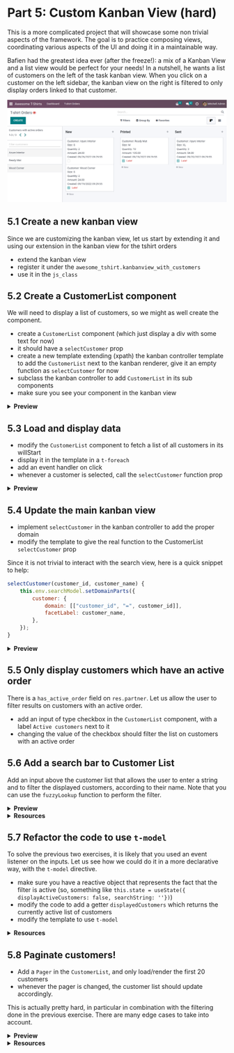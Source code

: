 # Part 5: Custom Kanban View (hard)

This is a more complicated project that will showcase some non trivial aspects
of the framework. The goal is to practice composing views, coordinating various
aspects of the UI and doing it in a maintainable way.

Bafien had the greatest idea ever (after the freeze!): a mix of a Kanban View
and a list view would be perfect for your needs! In a nutshell, he wants a list
of customers on the left of the task kanban view. When you click on a customer
on the left sidebar, the kanban view on the right is filtered to only display orders
linked to that customer.

![5.0](images/5.0.png)

## 5.1 Create a new kanban view

Since we are customizing the kanban view, let us start by extending it and using
our extension in the kanban view for the tshirt orders

- extend the kanban view
- register it under the `awesome_tshirt.kanbanview_with_customers`
- use it in the `js_class`

## 5.2 Create a CustomerList component

We will need to display a list of customers, so we might as well create the
component.

- create a `CustomerList` component (which just display a div with some text for now)
- it should have a `selectCustomer` prop
- create a new template extending (xpath) the kanban controller template to add
  the `CustomerList` next to the kanban renderer, give it an empty function as `selectCustomer` for now
- subclass the kanban controller to add `CustomerList` in its sub components
- make sure you see your component in the kanban view

<details>
  <summary><b>Preview</b></summary>

![5.2](images/5.2.png)

</details>

## 5.3 Load and display data

- modify the `CustomerList` component to fetch a list of all customers in its willStart
- display it in the template in a `t-foreach`
- add an event handler on click
- whenever a customer is selected, call the `selectCustomer` function prop

<details>
  <summary><b>Preview</b></summary>

![5.3](images/5.3.png)

</details>

## 5.4 Update the main kanban view

- implement `selectCustomer` in the kanban controller to add the proper domain
- modify the template to give the real function to the CustomerList `selectCustomer` prop

Since it is not trivial to interact with the search view, here is a quick snippet to
help:

```js
selectCustomer(customer_id, customer_name) {
    this.env.searchModel.setDomainParts({
        customer: {
            domain: [["customer_id", "=", customer_id]],
            facetLabel: customer_name,
        },
    });
}
```

<details>
  <summary><b>Preview</b></summary>

![5.4](images/5.4.png)

</details>

## 5.5 Only display customers which have an active order

There is a `has_active_order` field on `res.partner`. Let us allow the user to
filter results on customers with an active order.

- add an input of type checkbox in the `CustomerList` component, with a label `Active customers` next to it
- changing the value of the checkbox should filter the list on customers with an
  active order

## 5.6 Add a search bar to Customer List

Add an input above the customer list that allows the user to enter a string and
to filter the displayed customers, according to their name. Note that you can
use the `fuzzyLookup` function to perform the filter.

<details>
  <summary><b>Preview</b></summary>

![5.6](images/5.6.png)

</details>

<details>
  <summary><b>Resources</b></summary>

- [code: fuzzylookup function](https://github.com/odoo/odoo/blob/cbdea4010ede6203f5f49d08d5a3bc44f2ff89e8/addons/web/static/src/core/utils/search.js#L43)
- [example: using fuzzyLookup](https://github.com/odoo/odoo/blob/cbdea4010ede6203f5f49d08d5a3bc44f2ff89e8/addons/web/static/tests/core/utils/search_test.js#L17)

</details>

## 5.7 Refactor the code to use `t-model`

To solve the previous two exercises, it is likely that you used an event listener
on the inputs. Let us see how we could do it in a more declarative way, with the
`t-model` directive.

- make sure you have a reactive object that represents the fact that the filter is active (so, something like `this.state = useState({ displayActiveCustomers: false, searchString: ''})`)
- modify the code to add a getter `displayedCustomers` which returns the currently
  active list of customers
- modify the template to use `t-model`

<details>
  <summary><b>Resources</b></summary>

- [owl: documentation on `t-model`](https://github.com/odoo/owl/blob/master/doc/reference/input_bindings.md)

</details>

## 5.8 Paginate customers!

- Add a `Pager` in the `CustomerList`, and only load/render the first 20 customers
- whenever the pager is changed, the customer list should update accordingly.

This is actually pretty hard, in particular in combination with the filtering
done in the previous exercise. There are many edge cases to take into account.

<details>
  <summary><b>Preview</b></summary>

![5.7](images/5.7.png)

</details>

<details>
  <summary><b>Resources</b></summary>

- [odoo: Pager](https://www.odoo.com/documentation/master/developer/reference/frontend/owl_components.html#pager)

</details>
